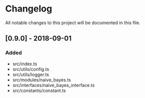 # Changelog

All notable changes to this project will be documented in this file.

## [0.9.0] - 2018-09-01
### Added
 - src/index.ts
 - src/utils/config.ts
 - src/utils/logger.ts
 - src/modules/naive_bayes.ts
 - src/interfaces/naive_bayes_interface.ts
 - src/constants/constant.ts
 